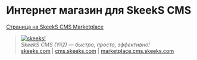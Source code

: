 Интернет магазин для SkeekS CMS
===================================

[Страница на SkeekS CMS Marketplace](http://marketplace.cms.skeeks.com/solutions/instrumentyi/razrabotchiku/165-polnotsennyiy-internet-magazin)


> [![skeeks!](https://gravatar.com/userimage/74431132/13d04d83218593564422770b616e5622.jpg)](http://skeeks.com)  
<i>SkeekS CMS (Yii2) — быстро, просто, эффективно!</i>  
[skeeks.com](http://skeeks.com) | [cms.skeeks.com](http://cms.skeeks.com) | [marketplace.cms.skeeks.com](http://marketplace.cms.skeeks.com)
